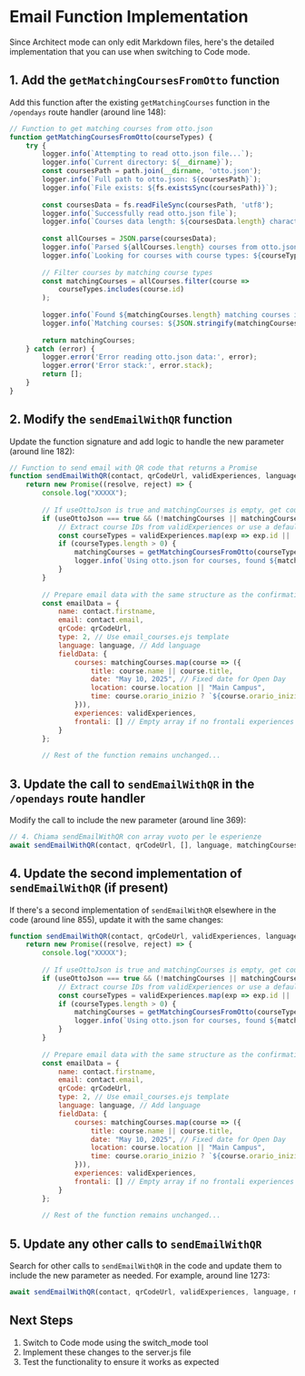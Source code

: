 # Email Function Implementation

Since Architect mode can only edit Markdown files, here's the detailed implementation that you can use when switching to Code mode.

## 1. Add the `getMatchingCoursesFromOtto` function

Add this function after the existing `getMatchingCourses` function in the `/opendays` route handler (around line 148):

```javascript
// Function to get matching courses from otto.json
function getMatchingCoursesFromOtto(courseTypes) {
    try {
        logger.info(`Attempting to read otto.json file...`);
        logger.info(`Current directory: ${__dirname}`);
        const coursesPath = path.join(__dirname, 'otto.json');
        logger.info(`Full path to otto.json: ${coursesPath}`);
        logger.info(`File exists: ${fs.existsSync(coursesPath)}`);
        
        const coursesData = fs.readFileSync(coursesPath, 'utf8');
        logger.info(`Successfully read otto.json file`);
        logger.info(`Courses data length: ${coursesData.length} characters`);
        
        const allCourses = JSON.parse(coursesData);
        logger.info(`Parsed ${allCourses.length} courses from otto.json`);
        logger.info(`Looking for courses with course types: ${courseTypes.join(', ')}`);
        
        // Filter courses by matching course types
        const matchingCourses = allCourses.filter(course =>
            courseTypes.includes(course.id)
        );
        
        logger.info(`Found ${matchingCourses.length} matching courses in otto.json`);
        logger.info(`Matching courses: ${JSON.stringify(matchingCourses)}`);
        
        return matchingCourses;
    } catch (error) {
        logger.error('Error reading otto.json data:', error);
        logger.error('Error stack:', error.stack);
        return [];
    }
}
```

## 2. Modify the `sendEmailWithQR` function

Update the function signature and add logic to handle the new parameter (around line 182):

```javascript
// Function to send email with QR code that returns a Promise
function sendEmailWithQR(contact, qrCodeUrl, validExperiences, language, matchingCourses = [], useOttoJson = false) {
    return new Promise((resolve, reject) => {
        console.log("XXXXX");
        
        // If useOttoJson is true and matchingCourses is empty, get courses from otto.json
        if (useOttoJson === true && (!matchingCourses || matchingCourses.length === 0)) {
            // Extract course IDs from validExperiences or use a default approach
            const courseTypes = validExperiences.map(exp => exp.id || '').filter(id => id);
            if (courseTypes.length > 0) {
                matchingCourses = getMatchingCoursesFromOtto(courseTypes);
                logger.info(`Using otto.json for courses, found ${matchingCourses.length} matching courses`);
            }
        }
        
        // Prepare email data with the same structure as the confirmation page
        const emailData = {
            name: contact.firstname,
            email: contact.email,
            qrCode: qrCodeUrl,
            type: 2, // Use email_courses.ejs template
            language: language, // Add language
            fieldData: {
                courses: matchingCourses.map(course => ({
                    title: course.name || course.title,
                    date: "May 10, 2025", // Fixed date for Open Day
                    location: course.location || "Main Campus",
                    time: course.orario_inizio ? `${course.orario_inizio}${course.orario_fine ? ' - ' + course.orario_fine : ''}` : ''
                })),
                experiences: validExperiences,
                frontali: [] // Empty array if no frontali experiences
            }
        };
        
        // Rest of the function remains unchanged...
```

## 3. Update the call to `sendEmailWithQR` in the `/opendays` route handler

Modify the call to include the new parameter (around line 369):

```javascript
// 4. Chiama sendEmailWithQR con array vuoto per le esperienze
await sendEmailWithQR(contact, qrCodeUrl, [], language, matchingCourses, true);
```

## 4. Update the second implementation of `sendEmailWithQR` (if present)

If there's a second implementation of `sendEmailWithQR` elsewhere in the code (around line 855), update it with the same changes:

```javascript
function sendEmailWithQR(contact, qrCodeUrl, validExperiences, language, matchingCourses = [], useOttoJson = false) {
    return new Promise((resolve, reject) => {
        console.log("XXXXX");
        
        // If useOttoJson is true and matchingCourses is empty, get courses from otto.json
        if (useOttoJson === true && (!matchingCourses || matchingCourses.length === 0)) {
            // Extract course IDs from validExperiences or use a default approach
            const courseTypes = validExperiences.map(exp => exp.id || '').filter(id => id);
            if (courseTypes.length > 0) {
                matchingCourses = getMatchingCoursesFromOtto(courseTypes);
                logger.info(`Using otto.json for courses, found ${matchingCourses.length} matching courses`);
            }
        }
        
        // Prepare email data with the same structure as the confirmation page
        const emailData = {
            name: contact.firstname,
            email: contact.email,
            qrCode: qrCodeUrl,
            type: 2, // Use email_courses.ejs template
            language: language, // Add language
            fieldData: {
                courses: matchingCourses.map(course => ({
                    title: course.name || course.title,
                    date: "May 10, 2025", // Fixed date for Open Day
                    location: course.location || "Main Campus",
                    time: course.orario_inizio ? `${course.orario_inizio}${course.orario_fine ? ' - ' + course.orario_fine : ''}` : ''
                })),
                experiences: validExperiences,
                frontali: [] // Empty array if no frontali experiences
            }
        };
        
        // Rest of the function remains unchanged...
```

## 5. Update any other calls to `sendEmailWithQR`

Search for other calls to `sendEmailWithQR` in the code and update them to include the new parameter as needed. For example, around line 1273:

```javascript
await sendEmailWithQR(contact, qrCodeUrl, validExperiences, language, matchingCourses, false);
```

## Next Steps

1. Switch to Code mode using the switch_mode tool
2. Implement these changes to the server.js file
3. Test the functionality to ensure it works as expected